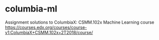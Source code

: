 # columbia-ml
Assignment solutions to ColumbiaX: CSMM.102x Machine Learning course https://courses.edx.org/courses/course-v1:ColumbiaX+CSMM.102x+2T2018/course/